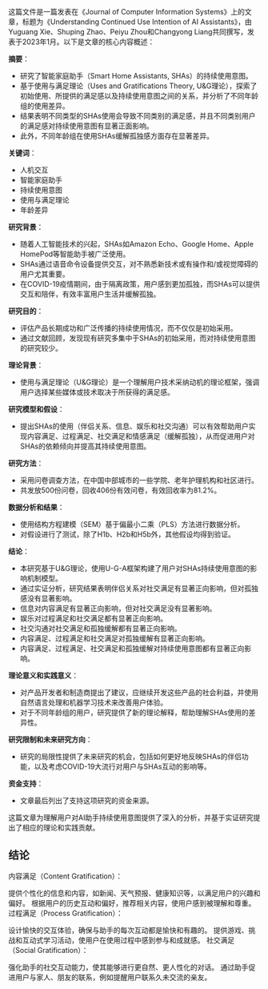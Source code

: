 
这篇文件是一篇发表在《Journal of Computer Information Systems》上的文章，标题为《Understanding Continued Use Intention of AI Assistants》，由Yuguang Xie、Shuping Zhao、Peiyu Zhou和Changyong Liang共同撰写，发表于2023年1月。以下是文章的核心内容概述：

**摘要**：
- 研究了智能家庭助手（Smart Home Assistants, SHAs）的持续使用意图。
- 基于使用与满足理论（Uses and Gratifications Theory, U&G理论），探索了初始使用、所提供的满足感以及持续使用意图之间的关系，并分析了不同年龄组的使用差异。
- 结果表明不同类型的SHAs使用会导致不同类别的满足感，并且不同类别用户的满足感对持续使用意图有显著正面影响。
- 此外，不同年龄组在使用SHAs缓解孤独感方面存在显著差异。

**关键词**：
- 人机交互
- 智能家庭助手
- 持续使用意图
- 使用与满足理论
- 年龄差异

**研究背景**：
- 随着人工智能技术的兴起，SHAs如Amazon Echo、Google Home、Apple HomePod等智能助手被广泛使用。
- SHAs通过语音命令设备提供交互，对不熟悉新技术或有操作和/或视觉障碍的用户尤其重要。
- 在COVID-19疫情期间，由于隔离政策，用户感到更加孤独，而SHAs可以提供交互和陪伴，有效丰富用户生活并缓解孤独。

**研究目的**：
- 评估产品长期成功和广泛传播的持续使用情况，而不仅仅是初始采用。
- 通过文献回顾，发现现有研究多集中于SHAs的初始采用，而对持续使用意图的研究较少。

**理论背景**：
- 使用与满足理论（U&G理论）是一个理解用户技术采纳动机的理论框架，强调用户选择某些媒体或技术取决于所获得的满足感。

**研究模型和假设**：
- 提出SHAs的使用（伴侣关系、信息、娱乐和社交沟通）可以有效帮助用户实现内容满足、过程满足、社交满足和情感满足（缓解孤独），从而促进用户对SHAs的依赖倾向并提高其持续使用意图。

**研究方法**：
- 采用问卷调查方法，在中国中部城市的一些学院、老年护理机构和社区进行。
- 共发放500份问卷，回收406份有效问卷，有效回收率为81.2%。

**数据分析和结果**：
- 使用结构方程建模（SEM）基于偏最小二乘（PLS）方法进行数据分析。
- 对假设进行了测试，除了H1b、H2b和H5b外，其他假设均得到验证。

**结论**：
- 本研究基于U&G理论，使用U-G-A框架构建了用户对SHAs持续使用意图的影响机制模型。
- 通过实证分析，研究结果表明伴侣关系对社交满足有显著正向影响，但对孤独感没有显著影响。
- 信息对内容满足有显著正向影响，但对社交满足没有显著影响。
- 娱乐对过程满足和社交满足都有显著正向影响。
- 社交沟通对社交满足和孤独缓解都有显著正向影响。
- 内容满足、过程满足和社交满足对孤独缓解有显著正向影响。
- 内容满足、过程满足、社交满足和孤独缓解对持续使用意图都有显著正向影响。

**理论意义和实践意义**：
- 对产品开发者和制造商提出了建议，应继续开发这些产品的社会利益，并使用自然语言处理和机器学习技术来改善用户体验。
- 对于不同年龄组的用户，研究提供了新的理论解释，帮助理解SHAs使用的差异性。

**研究限制和未来研究方向**：
- 研究的局限性提供了未来研究的机会，包括如何更好地反映SHAs的伴侣功能，以及考虑COVID-19大流行对用户与SHAs互动的影响等。

**资金支持**：
- 文章最后列出了支持这项研究的资金来源。

这篇文章为理解用户对AI助手持续使用意图提供了深入的分析，并基于实证研究提出了相应的理论和实践贡献。


## 结论
内容满足（Content Gratification）：

提供个性化的信息和内容，如新闻、天气预报、健康知识等，以满足用户的兴趣和偏好。
根据用户的历史互动和偏好，推荐相关内容，使用户感到被理解和尊重。
过程满足（Process Gratification）：

设计愉快的交互体验，确保与助手的每次互动都是愉快和有趣的。
提供游戏、挑战和互动式学习活动，使用户在使用过程中感到参与和成就感。
社交满足（Social Gratification）：

强化助手的社交互动能力，使其能够进行更自然、更人性化的对话。
通过助手促进用户与家人、朋友的联系，例如提醒用户联系久未交流的亲友。
